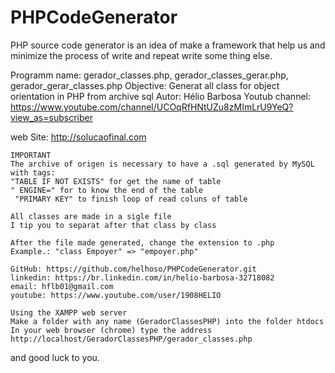 # PHPCodeGenerator
PHP source code generator is an idea of make a framework that help us and minimize the process of write and repeat write some thing else.

  Programm name: gerador_classes.php, gerador_classes_gerar.php, gerador_gerar_classes.php
	Objective: Generat all class for object orientation in PHP from archive sql
	Autor: Hélio Barbosa
	Youtub channel:
	https://www.youtube.com/channel/UCOqRfHNtUZu8zMImLrU9YeQ?view_as=subscriber
	
  web Site: http://solucaofinal.com

	IMPORTANT
    The archive of origen is necessary to have a .sql generated by MySQL with tags:
    "TABLE IF NOT EXISTS" for get the name of table
    " ENGINE=" for to know the end of the table
     "PRIMARY KEY" to finish loop of read coluns of table

	All classes are made in a sigle file
	I tip you to separat after that class by class

	After the file made generated, change the extension to .php 
	Example.: "class Empoyer" => "empoyer.php"

	GitHub: https://github.com/helhoso/PHPCodeGenerator.git
	linkedin: https://br.linkedin.com/in/helio-barbosa-32718082
	email: hflb01@gmail.com
	youtube: https://www.youtube.com/user/1908HELIO

	Using the XAMPP web server
	Make a folder with any name (GeradorClassesPHP) into the folder htdocs
	In your web browser (chrome) type the address
	http://localhost/GeradorClassesPHP/gerador_classes.php
  and good luck to you.
  
